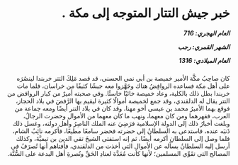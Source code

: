 <h1 dir="rtl">خبر جيش التتار المتوجه إلى مكة .</h1>

<h5 dir="rtl">العام الهجري:  716

الشهر القمري: رجب

العام الميلادي: 1316</h5>

<p dir="rtl">كان صاحِبُ مكَّة الأمير خميصة بن أبي نمي الحسني، قد قصد مَلِكَ التتر خربندا لينصُرَه على أهل مكة فساعده الروافِضُ هناك وجَهَّزوا معه جيشًا كثيفًا من خراسان، فلما مات خربندا بطل ذلك بالكلية، وعاد خميصة خائبًا خاسئًا. وفي صحبته أميرٌ من كبار الروافض من التتر يقال له الدلقندي، وقد جمع لخميصة أموالًا كثيرة ليقيم بها الرَّفضَ في بلاد الحجاز، فوقع بهما الأميرُ محمد بن عيسى أخو مهنا، وقد كان في بلاد التتر أيضًا ومعه جماعة من العرب، فقهرهما ومن كان معهما، ونهب ما كان معهما من الأموال وحضرت الرجالُ، وبلغت أخبارُ ذلك إلى الدولة الإسلامية فرَضِيَ عنه الملك الناصِرُ وأهل دولته، وغسل ذلك ذَنبَه عنده، فاستدعى به السلطانُ إلى حضرته فحضر سامعًا مطيعًا، فأكرمه نائِبُ الشام، فلما وصل إلى السلطانِ أكرمه أيضًا، ثم إنه استفتى الشيخَ تقي الدين بن تيميَّةَ، وكذلك أرسل إليه السلطانُ يسأله عن الأموالِ التي أخذت من الدلقندي، فأفتاهم أنها تُصرَفُ في المصالح التي تقَوِّي المسلمين؛ لأنها كانت مُعَدَّة لعنادِ الحَقِّ ونُصرةِ أهل البدعة على السُّنَّة.</p></br>
